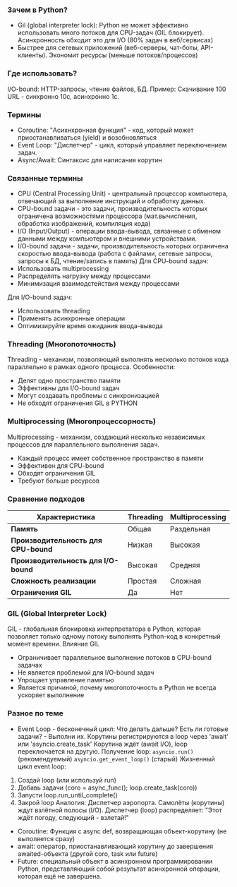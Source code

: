 ### Зачем в Python?
- Gil (global interpreter lock): Python не может эффективно использовать много потоков для CPU-задач (GIL блокирует).
Асинхронность обходит это для I/O (80% задач в веб/сервисах)
- Быстрее для сетевых приложений (веб-серверы, чат-боты, API-клиенты). Экономит ресурсы (меньше потоков/процессов)

### Где использовать?
I/O-bound: HTTP-запросы, чтение файлов, БД. Пример: Скачивание 100 URL - синхронно 10с, асинхронно 1c.

### Термины
- Coroutine: "Асихнхронная функция" - код, который может приостанавливаться (yield) и возобновляться
- Event Loop: "Диспетчер" - цикл, который управляет переключением задач.
- Async/Await: Синтаксис для написания корутин

### Связанные термины
- CPU (Central Processing Unit) - центральный процессор компьютера, отвечающий за выполнение инструкций и обработку данных.
- CPU-bound задачи - это задачи, производительность которых ограничена возможностями процессора (мат.вычисления, обработка изображений, компиляция кода)
- I/O (Input/Output) - операции ввода-вывода, связанные с обменом данными между компьютером и внешними устройствами.
- I/O-bound задачи - задачи, производительность которых ограничена скоростью ввода-вывода (работа с файлами, сетевые запросы, запросы к БД, чтение/запись в память)
Для CPU-bound задач:
- Использовать multiprocessing
- Распределять нагрузку между процессами
- Минимизация взаимодстействия между процессами

Для I/O-bound задач:
- Использовать threading
- Применять асинхронные операции
- Оптимизируйте время ожидания ввода-вывода


### Threading (Многопоточность)
Threading - механизм, позволяющий выполнять несколько потоков кода параллельно в рамках одного процесса.
Особенности:
- Делят одно пространство памяти
- Эффективны для I/O-bound задач
- Могут создавать проблемы с синхронизацией
- Не обходят ограничения GIL в PYTHON

### Multiprocessing (Многопроцессорность)
Multiprocessing - механизм, создающий несколько независимых процессов для параллельного выполнения задач.
- Каждый процесс имеет собственное пространство в памяти
- Эффективен для CPU-bound
- Обходят ограничения GIL
- Требуют больше ресурсов

### Сравнение подходов
| Характеристика          | Threading | Multiprocessing |
|------------------------|-----------|-----------------|
| **Память**             | Общая     | Раздельная      |
| **Производительность для CPU-bound** | Низкая      | Высокая       |
| **Производительность для I/O-bound** | Высокая      | Средняя       |
| **Сложность реализации** | Простая   | Сложная         |
| **Ограничения GIL**    | Да        | Нет             |


### GIL (Global Interpreter Lock)
GIL - глобальная блокировка интерпретатора в Python, которая позволяет только одному потоку выполнять Python-код в конкретный момент времени.
Влияние GIL
- Ограничивает параллельное выполнение потоков в CPU-bound задачах
- Не является проблемой для I/O-bound задач
- Упрощает управление памятью
- Является причиной, почему многопоточность в Python не всегда ускоряет выполнение

### Разное по теме
- Event Loop - бесконечный цикл: Что делать дальше? Есть ли готовые задачи? - Выполни их.
Корутины регистрируются в loop через 'await' или 'asyncio.create_task'
Корутина ждёт (await I/O), loop переключается на другую.
Получение loop: `asyncio.run()` (рекомендуемый) `asyncio.get_event_loop()` (старый)
Жизненный цикл event loop:
1. Создай loop (или используй run)
2. Добавь задачи (coro = async_func(); loop.create_task(coro))
3. Запусти loop.run_until_complete()
4. Закрой loop
Аналогия: Диспетчер аэропорта. Самолёты (корутины) ждут взлётной полосы (I/O). Диспетчер (loop) распределяет: "Этот ждёт погоду, следующий - взлетай!"

- Coroutine: Функция с async def, возвращающая объект-корутину (не выполяется сразу)
- await: оператор, приостанавливающий корутину до завершения awaited-объекта (другой coro, task или future)
- Future: специальный объект в асинхронном программировании Python, представляющий собой результат асинхронной операции, которая ещё не завершена.